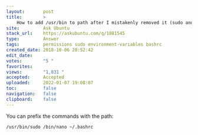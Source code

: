 ```yaml
---
layout:       post
title:        >
    How to add ∕usr∕bin to path after I mistakenly removed it (sudo and nano are no longer in path)
site:         Ask Ubuntu
stack_url:    https://askubuntu.com/q/1081545
type:         Answer
tags:         permissions sudo environment-variables bashrc
created_date: 2018-10-06 20:52:42
edit_date:    
votes:        "5 "
favorites:    
views:        "1,831 "
accepted:     Accepted
uploaded:     2022-01-07 19:08:07
toc:          false
navigation:   false
clipboard:    false
---
```


You can prefix the commands with the path:

``` 
/usr/bin/sudo /bin/nano ~/.bashrc

```
